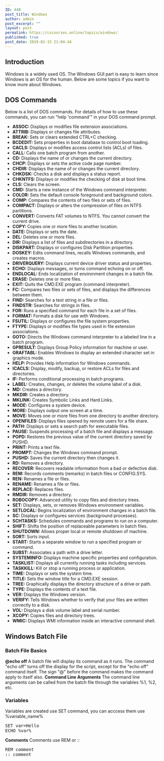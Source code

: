 ```yaml
---
ID: 448
post_title: Windows
author: admin
post_excerpt: ""
layout: post
permalink: https://cscourses.online/topics/windows/
published: true
post_date: 2019-02-15 21:04:44
---
```

<h2>Introduction</h2>
Windows is a widely used OS. The Windows GUI part is easy to learn since Windows is an OS for the human. Below are some topics if you want to know more about Windows.
<h2>DOS Commands</h2>
Below is a list of DOS commands. For details of how to use these commands, you can run "help 'command'" in your DOS command prompt.
<ul>
 	<li><b>ASSOC: </b>Displays or modifies file extension associations.</li>
 	<li><b>ATTRIB: </b>Displays or changes file attributes.</li>
 	<li><b>BREAK: </b>Sets or clears extended CTRL+C checking.</li>
 	<li><b>BCDEDIT: </b>Sets properties in boot database to control boot loading.</li>
 	<li><b>CACLS: </b>Displays or modifies access control lists (ACLs) of files.</li>
 	<li><b>CALL: </b>Calls one batch program from another.</li>
 	<li><b>CD: </b>Displays the name of or changes the current directory.</li>
 	<li><b>CHCP: </b>Displays or sets the active code page number.</li>
 	<li><b>CHDIR: </b>Displays the name of or changes the current directory.</li>
 	<li><b>CHKDSK: </b>Checks a disk and displays a status report.</li>
 	<li><b>CHKNTFS: </b>Displays or modifies the checking of disk at boot time.</li>
 	<li><b>CLS: </b>Clears the screen.</li>
 	<li><b>CMD: </b>Starts a new instance of the Windows command interpreter.</li>
 	<li><b>COLOR: </b>Sets the default console foreground and background colors.</li>
 	<li><b>COMP: </b>Compares the contents of two files or sets of files.</li>
 	<li><b>COMPACT: </b>Displays or alters the compression of files on NTFS partitions.</li>
 	<li><b>CONVERT: </b>Converts FAT volumes to NTFS. You cannot convert the current drive.</li>
 	<li><b>COPY: </b>Copies one or more files to another location.</li>
 	<li><b>DATE: </b>Displays or sets the date.</li>
 	<li><b>DEL: </b>Deletes one or more files.</li>
 	<li><b>DIR: </b>Displays a list of files and subdirectories in a directory.</li>
 	<li><b>DISKPART: </b>Displays or configures Disk Partition properties.</li>
 	<li><b>DOSKEY: </b>Edits command lines, recalls Windows commands, and creates macros.</li>
 	<li><b>DRIVERQUERY: </b>Displays current device driver status and properties.</li>
 	<li><b>ECHO: </b>Displays messages, or turns command echoing on or off.</li>
 	<li><b>ENDLOCAL: </b>Ends localization of environment changes in a batch file.</li>
 	<li><b>ERASE: </b>Deletes one or more files.</li>
 	<li><b>EXIT: </b>Quits the CMD.EXE program (command interpreter).</li>
 	<li><b>FC: </b>Compares two files or sets of files, and displays the differences between them.</li>
 	<li><b>FIND: </b>Searches for a text string in a file or files.</li>
 	<li><b>FINDSTR: </b>Searches for strings in files.</li>
 	<li><b>FOR: </b>Runs a specified command for each file in a set of files.</li>
 	<li><b>FORMAT: </b>Formats a disk for use with Windows.</li>
 	<li><b>FSUTIL: </b>Displays or configures the file system properties.</li>
 	<li><b>FTYPE: </b>Displays or modifies file types used in file extension associations.</li>
 	<li><b>GOTO: </b>Directs the Windows command interpreter to a labeled line in a batch program.</li>
 	<li><b>GPRESULT: </b>Displays Group Policy information for machine or user.</li>
 	<li><b>GRAFTABL: </b>Enables Windows to display an extended character set in graphics mode.</li>
 	<li><b>HELP: </b>Provides Help information for Windows commands.</li>
 	<li><b>ICACLS: </b>Display, modify, backup, or restore ACLs for files and directories.</li>
 	<li><b>IF: </b>Performs conditional processing in batch programs.</li>
 	<li><b>LABEL: </b>Creates, changes, or deletes the volume label of a disk.</li>
 	<li><b>MD: </b>Creates a directory.</li>
 	<li><b>MKDIR: </b>Creates a directory.</li>
 	<li><b>MKLINK: </b>Creates Symbolic Links and Hard Links.</li>
 	<li><b>MODE: </b>Configures a system device.</li>
 	<li><b>MORE: </b>Displays output one screen at a time.</li>
 	<li><b>MOVE: </b>Moves one or more files from one directory to another directory.</li>
 	<li><b>OPENFILES: </b>Displays files opened by remote users for a file share.</li>
 	<li><b>PATH: </b>Displays or sets a search path for executable files.</li>
 	<li><b>PAUSE: </b>Suspends processing of a batch file and displays a message.</li>
 	<li><b>POPD: </b>Restores the previous value of the current directory saved by PUSHD.</li>
 	<li><b>PRINT: </b>Prints a text file.</li>
 	<li><b>PROMPT: </b>Changes the Windows command prompt.</li>
 	<li><b>PUSHD: </b>Saves the current directory then changes it.</li>
 	<li><b>RD: </b>Removes a directory.</li>
 	<li><b>RECOVER: </b>Recovers readable information from a bad or defective disk.</li>
 	<li><b>REM: </b>Records comments (remarks) in batch files or CONFIG.SYS.</li>
 	<li><b>REN: </b>Renames a file or files.</li>
 	<li><b>RENAME: </b>Renames a file or files.</li>
 	<li><b>REPLACE: </b>Replaces files.</li>
 	<li><b>RMDIR: </b>Removes a directory.</li>
 	<li><b>ROBOCOPY: </b>Advanced utility to copy files and directory trees.</li>
 	<li><b>SET: </b>Displays, sets, or removes Windows environment variables.</li>
 	<li><b>SETLOCAL: </b>Begins localization of environment changes in a batch file.</li>
 	<li><b>SC: </b>Displays or configures services (background processes).</li>
 	<li><b>SCHTASKS: </b>Schedules commands and programs to run on a computer.</li>
 	<li><b>SHIFT: </b>Shifts the position of replaceable parameters in batch files.</li>
 	<li><b>SHUTDOWN: </b>Allows proper local or remote shutdown of machine.</li>
 	<li><b>SORT: </b>Sorts input.</li>
 	<li><b>START: </b>Starts a separate window to run a specified program or command.</li>
 	<li><b>SUBST: </b>Associates a path with a drive letter.</li>
 	<li><b>SYSTEMINFO: </b>Displays machine specific properties and configuration.</li>
 	<li><b>TASKLIST: </b>Displays all currently running tasks including services.</li>
 	<li><b>TASKKILL: </b>Kill or stop a running process or application.</li>
 	<li><b>TIME: </b>Displays or sets the system time.</li>
 	<li><b>TITLE: </b>Sets the window title for a CMD.EXE session.</li>
 	<li><b>TREE: </b>Graphically displays the directory structure of a drive or path.</li>
 	<li><b>TYPE: </b>Displays the contents of a text file.</li>
 	<li><b>VER: </b>Displays the Windows version.</li>
 	<li><b>VERIFY: </b>Tells Windows whether to verify that your files are written correctly to a disk.</li>
 	<li><b>VOL: </b>Displays a disk volume label and serial number.</li>
 	<li><b>XCOPY: </b>Copies files and directory trees.</li>
 	<li><b>WMIC: </b>Displays WMI information inside an interactive command shell.</li>
</ul>
<h2>Windows Batch File</h2>
<h3>Batch File Basics</h3>
<b>@echo off</b>
A batch file will display its command as it runs. The command "echo off" turns off the display for the script, except for the "echo off" command itself. The sign "@" before the command makes the command apply to itself also.
<b>Command Line Arguments</b>
The command line arguments can be called from the batch file through the variables %1, %2, etc.
<h3>Variables</h3>
Variables are created use SET command, you can acccess them use %variable_name%
<pre>SET var=Hello
ECHO %var%
</pre>
<b>Comments</b>
Comments use REM or ::
<pre>REM comment
:: comment
</pre>